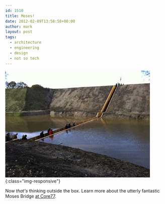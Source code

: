 ```yaml
---
id: 1510
title: Moses!
date: 2012-02-09T13:58:58+00:00
author: mark
layout: post
tags:
  - architecture
  - engineering
  - design
  - not so tech
---
```

![Moses Bridge](/images/fromwp/2012/02/mosesbridge1.jpg){:class="img-responsive"}

Now _that's_ thinking outside the box. Learn more about the utterly fantastic Moses Bridge [at Core77](http://www.core77.com/blog/architecture/brilliant_design_for_an_unobtrusive_bridge_21028.asp).
